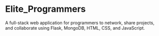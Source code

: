 # Elite_Programmers
A full-stack web application for programmers to network, share projects, and collaborate using Flask, MongoDB, HTML, CSS, and JavaScript.
